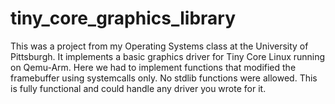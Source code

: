 # tiny_core_graphics_library
This was a project from my Operating Systems class at the University of Pittsburgh. It implements a basic graphics driver for Tiny Core Linux running on Qemu-Arm. Here we had to implement functions that modified the framebuffer using systemcalls only. No stdlib functions were allowed. This is fully functional and could handle any driver you wrote for it.
